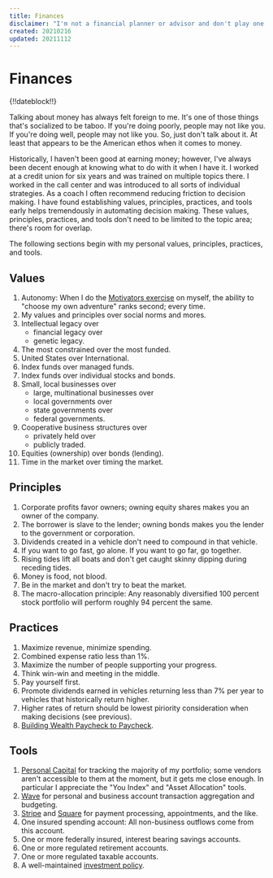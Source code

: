 ```yaml
---
title: Finances
disclaimer: "I'm not a financial planner or advisor and don't play one on the Internet. This content is for informational and entertainment purposes only and does not constitute advice. Please consult with your financial advisors and financial institutions."
created: 20210216
updated: 20211112
---
```


# Finances

{!!dateblock!!}

Talking about money has always felt foreign to me. It's one of those things that's socialized to be taboo. If you're doing poorly, people may not like you. If you're doing well, people may not like you. So, just don't talk about it. At least that appears to be the American ethos when it comes to money.

Historically, I haven't been good at earning money; however, I've always been decent enough at knowing what to do with it when I have it. I worked at a credit union for six years and was trained on multiple topics there. I worked in the call center and was introduced to all sorts of individual strategies. As a coach I often recommend reducing friction to decision making. I have found establishing values, principles, practices, and tools early helps tremendously in automating decision making. These values, principles, practices, and tools don't need to be limited to the topic area; there's room for overlap.

The following sections begin with my personal values, principles, practices, and tools.

## Values

1. Autonomy: When I do the [Motivators exercise](/design-your-life/motivators/) on myself, the ability to "choose my own adventure" ranks second; every time.
2. My values and principles over social norms and mores.
3. Intellectual legacy over
    - financial legacy over
    - genetic legacy.
4. The most constrained over the most funded.
5. United States over International.
6. Index funds over managed funds.
7. Index funds over individual stocks and bonds.
8. Small, local businesses over
    - large, multinational businesses over
    - local governments over
    - state governments over
    - federal governments.
9. Cooperative business structures over
    - privately held over
    - publicly traded.
10. Equities (ownership) over bonds (lending).
11. Time in the market over timing the market.

## Principles

1. Corporate profits favor owners; owning equity shares makes you an owner of the company.
2. The borrower is slave to the lender; owning bonds makes you the lender to the government or corporation.
3. Dividends created in a vehicle don't need to compound in that vehicle.
4. If you want to go fast, go alone. If you want to go far, go together.
5. Rising tides lift all boats and don't get caught skinny dipping during receding tides.
6. Money is food, not blood.
7. Be in the market and don't try to beat the market.
8. The macro-allocation principle: Any reasonably diversified 100 percent stock portfolio will perform roughly 94 percent the same.

## Practices

1. Maximize revenue, minimize spending.
2. Combined expense ratio less than 1%.
3. Maximize the number of people supporting your progress.
4. Think win-win and meeting in the middle.
5. Pay yourself first.
6. Promote dividends earned in vehicles returning less than 7% per year to vehicles that historically return higher.
7. Higher rates of return should be lowest piriority consideration when making decisions (see previous).
8. [Building Wealth Paycheck to Paycheck](/finances/building-wealth-paycheck-to-paycheck/).

## Tools

1. [Personal Capital](https://www.personalcapital.com) for tracking the majority of my portfolio; some vendors aren't accessible to them at the moment, but it gets me close enough. In particular I appreciate the "You Index" and "Asset Allocation" tools.
2. [Wave](https://www.waveapps.com) for personal and business account transaction aggregation and budgeting.
3. [Stripe](https://stripe.com) and [Square](https://squareup.com/us/en) for payment processing, appointments, and the like.
4. One insured spending account: All non-business outflows come from this account.
5. One or more federally insured, interest bearing savings accounts.
6. One or more regulated retirement accounts.
7. One or more regulated taxable accounts.
8. A well-maintained [investment policy](/finances/investment-policy/).
